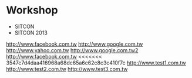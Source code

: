 # Workshop
* SITCON
 * SITCON 2013

http://www.facebook.com.tw
http://www.google.com.tw
http://www.yahoo.com.tw
http://www.google.com.tw2
http://www.facebook.com.tw
<<<<<<< 3547c7d4daa416968a68dc65a6c62c8c3c410f7c
http://www.test1.com.tw
http://www.test2.com.tw
http://www.test3.com.tw
